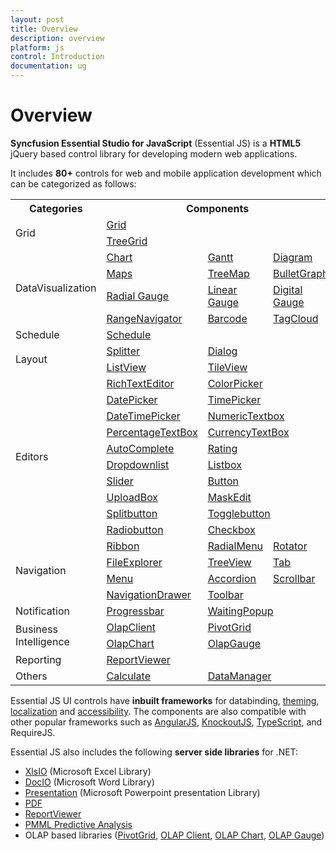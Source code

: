 ```yaml
---
layout: post
title: Overview
description: overview
platform: js
control: Introduction
documentation: ug
---
```


# Overview

**Syncfusion Essential Studio for JavaScript** (Essential JS) is a **HTML5** jQuery based control library for developing modern web applications. 

It includes **80+** controls for web and mobile application development which can be categorized as follows:


<table>
<tr>
<th>
Categories</th><th colspan = "3">
Components</th></tr>
<tr>
<td rowspan = "2">
Grid</td><td colspan = "3">
<a href="/js/grid/overview">Grid</a></td></tr>
<tr>
<td colspan = "3">
<a href="/js/treegrid/overview">TreeGrid</a></td></tr>
<tr>
<td rowspan = "4">
DataVisualization</td><td>
<a href="/js/chart/overview">Chart</a></td><td>
<a href="/js/gantt/overview">Gantt</a></td><td>
<a href="/js/diagram/overview">Diagram</a></td></tr>
<tr>
<td>
<a href="/js/maps/overview">Maps</a></td><td>
<a href="/js/treemap/overview">TreeMap</a></td><td>
<a href="/js/bulletgraph/overview">BulletGraph</a></td></tr>
<tr>
<td>
<a href="/js/circulargauge/overview">Radial Gauge</a></td><td>
<a href="/js/lineargauge/overview">Linear Gauge</a></td><td>
<a href="/js/digitalgauge/overview">Digital Gauge</a></td></tr>
<tr>
<td>
<a href="/js/rangenavigator/overview">RangeNavigator</a></td><td>
<a href="/js/barcode/overview">Barcode</a></td><td>
<a href="/js/tagcloud/overview">TagCloud</a></td></tr>
<tr><td>
Schedule</td><td colspan = "3">
<a href="/js/schedule/overview">Schedule</a></td></tr>
<tr>
<td rowspan = "2">
Layout</td><td>
<a href="/js/splitter/overview">Splitter</a></td><td colspan = "2">
<a href="/js/dialog/overview">Dialog</a></td></tr>
<tr>
<td>
<a href="/js/listview/overview">ListView</a></td><td colspan = "2">
<a href="/js/tileview/overview">TileView</a></td></tr>
<tr>
<td rowspan = "10">
Editors</td><td>
<a href="/js/richtexteditor/overview">RichTextEditor</a></td><td colspan = "2">
<a href="/js/colorpicker/overview">ColorPicker</a></td></tr>
<tr>
<td>
<a href="/js/datepicker/overview">DatePicker</a></td><td colspan = "2">
<a href="/js/timepicker/overview">TimePicker</a></td></tr>
<tr>
<td>
<a href="/js/datetimepicker/overview">DateTimePicker</a></td><td colspan = "2">
<a href="/js/numerictextbox/overview">NumericTextbox </a></td></tr>
<tr>
<td>
<a href="/js/percentagetextbox/overview">PercentageTextBox</a></td><td colspan = "2">
<a href="/js/currency/overview">CurrencyTextBox</a></td></tr>
<tr>
<td>
<a href="/js/autocomplete/overview">AutoComplete</a></td><td colspan = "2">
<a href="/js/rating/overview">Rating</a></td></tr>
<tr>
<td>
<a href="/js/dropdownlist/overview">Dropdownlist</a></td><td colspan = "2">
<a href="/js/listbox/overview">Listbox</a></td></tr>
<tr>
<td>
<a href="/js/slider/overview">Slider</a></td><td colspan = "2">
<a href="/js/button/overview">Button</a></td></tr>
<tr>
<td>
<a href="/js/uploadbox/overview">UploadBox</a></td><td colspan = "2">
<a href="/js/maskedit/overview">MaskEdit</a></td></tr>
<tr>
<td>
<a href="/js/splitbutton/overview">Splitbutton</a></td><td colspan = "2">
<a href="/js/togglebutton/overview">Togglebutton</a></td></tr>
<tr>
<td>
<a href="/js/radiobutton/overview">Radiobutton</a></td><td colspan = "2">
<a href="/js/checkbox/overview">Checkbox</a></td></tr>

<tr>
<td rowspan = "4">
Navigation</td><td>
<a href="/js/ribbon/overview">Ribbon</a></td><td>
<a href="http://help.syncfusion.com/ug/js/Documents/overview39.htm">RadialMenu</a></td><td>
<a href="/js/rotator/overview">Rotator</a></td></tr>
<tr>
<td>
<a href="/js/fileexplorer/overview">FileExplorer</a></td><td>
<a href="/js/treeview/overview">TreeView</a></td><td>
<a href="/js/tab/overview">Tab</a></td></tr>
<tr>
<td>
<a href="/js/menu/overview">Menu</a></td><td>
<a href="/js/accordion/overview">Accordion</a></td><td>
<a href="/js/scroller/overview">Scrollbar</a></td></tr>
<tr>
<td>
<a href="/js/navigationdrawer/overview">NavigationDrawer</a></td><td colspan = "2">
<a href="/js/toolbar/overview">Toolbar</a></td></tr>
<tr>
<td>
Notification</td><td>
<a href="/js/progressbar/overview">Progressbar</a></td><td colspan = "2">
<a href="/js/waitingpopup/overview">WaitingPopup</a></td></tr>
<tr>
<td rowspan = "2">
Business Intelligence</td><td>
<a href="/js/olapclient/overview">OlapClient</a></td><td colspan = "2">
<a href="/js/pivotgrid/overview">PivotGrid</a></td></tr>
<tr>
<td>
<a href="/js/olapchart/overview">OlapChart</a></td><td colspan = "2">
<a href="/js/olapgauge/overview">OlapGauge</a></td></tr>
<tr>
<td>
Reporting</td><td colspan = "3">
<a href="/js/reportviewer/overview">ReportViewer</a></td></tr>
<tr>
<td>
Others</td><td>
<a href="/js/calculate/overview">Calculate</a></td><td colspan = "2">
<a href="/js/DataManager/overview">DataManager</a></td></tr>
</table>

Essential JS UI controls have **inbuilt frameworks** for databinding, [theming](/js/theming-in-essential-javascript-components), [localization](/js/localization) and [accessibility](/js/accessibility). The components are also compatible with other popular frameworks such as [AngularJS](/js/angularjs), [KnockoutJS](/js/knockoutjs), [TypeScript](/js/typescript), and RequireJS.

Essential JS also includes the following **server side libraries** for .NET:

* [XlsIO](http://help.syncfusion.com/ug/js/index.html#!Documents/xlsio.htm) (Microsoft Excel Library)
* [DocIO](http://help.syncfusion.com/ug/js/index.html#!Documents/overview19.htm) (Microsoft Word Library)
* [Presentation](http://help.syncfusion.com/ug/js/index.html#!Documents/overview37.htm) (Microsoft Powerpoint presentation Library)
* [PDF](http://help.syncfusion.com/ug/js/index.html#!Documents/overview36.htm)
* [ReportViewer](/js/reportviewer/overview)
* [PMML Predictive Analysis](http://help.syncfusion.com/predictive-analytics)
* OLAP based libraries ([PivotGrid](/js/pivotgrid/overview), [OLAP Client](/js/olapclient/overview), [OLAP Chart](/js/olapchart/overview), [OLAP Gauge](/js/olapgauge/overview))


